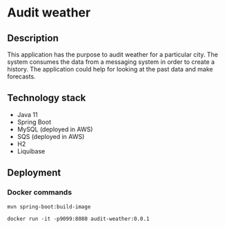 # Audit weather

## Description
This application has the purpose to audit weather for a particular city.
The system consumes the data from a messaging system in order to create a history.
The application could help for looking at the past data and make forecasts.

## Technology stack
- Java 11
- Spring Boot
- MySQL (deployed in AWS)
- SQS (deployed in AWS)
- H2
- Liquibase

## Deployment
### Docker commands
```
mvn spring-boot:build-image
```
```
docker run -it -p9099:8080 audit-weather:0.0.1
```